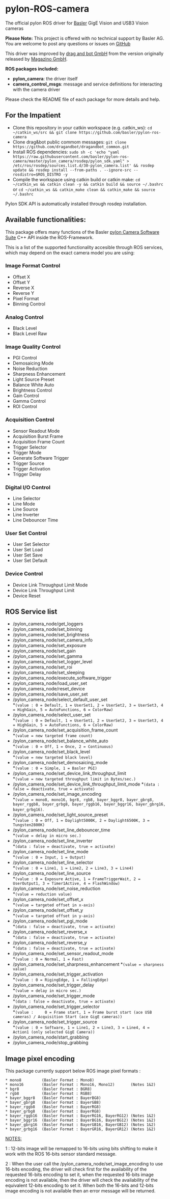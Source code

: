 # pylon-ROS-camera

The official pylon ROS driver for [Basler](http://www.baslerweb.com/) GigE Vision and USB3 Vision cameras

**Please Note:**
This project is offered with no technical support by Basler AG.
You are welcome to post any questions or issues on [GitHub](https://github.com/basler/pylon-ros-camera)

This driver was improved by [drag and bot GmbH](www.dragandbot.com) from the version originally released by [Magazino GmbH](https://github.com/magazino/pylon_camera).

**ROS packages included:**

- **pylon_camera**: the driver itself
- **camera_control_msgs**: message and service definitions for interacting with the camera driver

Please check the README file of each package for more details and help.

## For the Impatient
 * Clone this repository in your catkin workspace (e.g. catkin_ws): `cd ~/catkin_ws/src && git clone https://github.com/basler/pylon-ros-camera`
 * Clone drag&bot public commom messages: `git clone https://github.com/dragandbot/dragandbot_common.git`
 * Install ROS dependencies: `sudo sh -c 'echo "yaml https://raw.githubusercontent.com/basler/pylon-ros-camera/master/pylon_camera/rosdep/pylon_sdk.yaml" > /etc/ros/rosdep/sources.list.d/30-pylon_camera.list' && rosdep update && rosdep install --from-paths . --ignore-src --rosdistro=$ROS_DISTRO -y`
 * Compile the workspace using catkin build or catkin make: `cd ~/catkin_ws && catkin clean -y && catkin build && source ~/.bashrc` or `cd ~/catkin_ws && catkin_make clean && catkin_make && source ~/.bashrc`

Pylon SDK API is automatically installed through rosdep installation.

## Available functionalities:

This package offers many functions of the Basler [pylon Camera Software Suite](https://www.baslerweb.com/en/products/software/basler-pylon-camera-software-suite/) C++ API inside the ROS-Framework.

This is a list of the supported functionality accesible through ROS services, which may depend on the exact camera model you are using:

### Image Format Control
 * Offset X
 * Offset Y
 * Reverse X
 * Reverse Y
 * Pixel Format
 * Binning Control

### Analog Control
 * Black Level
 * Black Level Raw

### Image Quality Control
 * PGI Control
 * Demosaicing Mode
 * Noise Reduction
 * Sharpness Enhancement
 * Light Source Preset
 * Balance White Auto
 * Brightness Control
 * Gain Control
 * Gamma Control
 * ROI Control

### Acquisition Control
 * Sensor Readout Mode
 * Acquisition Burst Frame
 * Acquisition Frame Count
 * Trigger Selector
 * Trigger Mode
 * Generate Software Trigger
 * Trigger Source
 * Trigger Activation
 * Trigger Delay

### Digital I/O Control
 * Line Selector
 * Line Mode
 * Line Source
 * Line Inverter
 * Line Debouncer Time

### User Set Control
 * User Set Selector
 * User Set Load
 * User Set Save
 * User Set Default

### Device Control
 * Device Link Throughput Limit Mode
 * Device Link Throughput Limit
 * Device Reset

## ROS Service list

 * /pylon_camera_node/get_loggers
 * /pylon_camera_node/set_binning
 * /pylon_camera_node/set_brightness
 * /pylon_camera_node/set_camera_info
 * /pylon_camera_node/set_exposure
 * /pylon_camera_node/set_gain
 * /pylon_camera_node/set_gamma
 * /pylon_camera_node/set_logger_level
 * /pylon_camera_node/set_roi
 * /pylon_camera_node/set_sleeping
 * /pylon_camera_node/execute_software_trigger
 * /pylon_camera_node/load_user_set
 * /pylon_camera_node/reset_device
 * /pylon_camera_node/save_user_set
 * /pylon_camera_node/select_default_user_set 	            
 *`(value : 0 = Default, 1 = UserSet1, 2 = UserSet2, 3 = UserSet3, 4 = HighGain, 5 = AutoFunctions, 6 = ColorRaw)`
 * /pylon_camera_node/select_user_set 	                    
 *`(value : 0 = Default, 1 = UserSet1, 2 = UserSet2, 3 = UserSet3, 4 = HighGain, 5 = AutoFunctions, 6 = ColorRaw)`
 * /pylon_camera_node/set_acquisition_frame_count       	 
 *`(value = new targeted frame count)`
 * /pylon_camera_node/set_balance_white_auto	             
 *`(value : 0 = Off, 1 = Once, 2 = Continuous)`
 * /pylon_camera_node/set_black_level	                     
 *`(value = new targeted black level)`
 * /pylon_camera_node/set_demosaicing_mode	                
 *`(value : 0 = Simple, 1 = Basler PGI)`
 * /pylon_camera_node/set_device_link_throughput_limit      
 *`(value = new targeted throughput limit in Bytes/sec.)`
 * /pylon_camera_node/set_device_link_throughput_limit_mode 
 *`(data : false = deactivate, true = activate)`
 * /pylon_camera_node/set_image_encoding	                 
 *`(value = mono8, mono16, bgr8, rgb8, bayer_bggr8, bayer_gbrg8, bayer_rggb8, bayer_grbg8, bayer_rggb16, bayer_bggr16, bayer_gbrg16, bayer_grbg16)`.
 * /pylon_camera_node/set_light_source_preset               
 *`(value : 0 = Off, 1 = Daylight5000K, 2 = Daylight6500K, 3 = Tungsten2800K)`
 * /pylon_camera_node/set_line_debouncer_time               
 *`(value = delay in micro sec.)`
 * /pylon_camera_node/set_line_inverter		             
 *`(data : false = deactivate, true = activate)`
 * /pylon_camera_node/set_line_mode		                 
 *`(value : 0 = Input, 1 = Output)`
 * /pylon_camera_node/set_line_selector		
 *`(value : 0 = Line1, 1 = Line2, 2 = Line3, 3 = Line4)`
 * /pylon_camera_node/set_line_source	
 *`(value : 0 = Exposure Active, 1 = FrameTriggerWait, 2 = UserOutput1, 3 = Timer1Active, 4 = FlashWindow)`
 * /pylon_camera_node/set_noise_reduction	
 *`(value = reduction value)`
 * /pylon_camera_node/set_offset_x	
 *`(value = targeted offset in x-axis)`
 * /pylon_camera_node/set_offset_y	
 *`(value = targeted offset in y-axis)`
 * /pylon_camera_node/set_pgi_mode 	
 *`(data : false = deactivate, true = activate)`
 * /pylon_camera_node/set_reverse_x 	
 *`(data : false = deactivate, true = activate)`
 * /pylon_camera_node/set_reverse_y		
 *`(data : false = deactivate, true = activate)`
 * /pylon_camera_node/set_sensor_readout_mode	
 *`(value : 0 = Normal, 1 = Fast)`
 * /pylon_camera_node/set_sharpness_enhancement	
 *`(value = sharpness value)`
 * /pylon_camera_node/set_trigger_activation	
 *`(value : 0 = RigingEdge, 1 = FallingEdge)`
 * /pylon_camera_node/set_trigger_delay		
 *`(value = delay in micro sec.)`
 * /pylon_camera_node/set_trigger_mode		
 *`(data : false = deactivate, true = activate)`
 * /pylon_camera_node/set_trigger_selector	
 *`(value : 	0 = Frame start, 1 = Frame burst start (ace USB cameras) / Acquisition Start (ace GigE cameras))`
 * /pylon_camera_node/set_trigger_source	
 *`(value : 0 = Software, 1 = Line1, 2 = Line3, 3 = Line4, 4 = Action1 (only selected GigE Camera))`
 * /pylon_camera_node/start_grabbing
 * /pylon_camera_node/stop_grabbing 

## Image pixel encoding

This package currently support below ROS image pixel formats :

	* mono8	        (Basler Format : Mono8)
	* mono16	    (Basler Format : Mono16, Mono12)       (Notes 1&2)
	* bgr8 		    (Basler Format : BGR8)
	* rgb8 		    (Basler Format : RGB8)
	* bayer_bggr8 	(Basler Format : BayerBG8)
	* bayer_gbrg8 	(Basler Format : BayerGB8)
	* bayer_rggb8 	(Basler Format : BayerRG8)
	* bayer_grbg8 	(Basler Format : BayerRG8)
	* bayer_rggb16	(Basler Format : BayerRG16, BayerRG12) (Notes 1&2)
	* bayer_bggr16 	(Basler Format : BayerBG16, BayerBG12) (Notes 1&2)
	* bayer_gbrg16 	(Basler Format : BayerGB16, BayerGB12) (Notes 1&2)
	* bayer_grbg16 	(Basler Format : BayerGR16, BayerGR12) (Notes 1&2)

<u>NOTES: </u>

1 : 12-bits image will be remapped to 16-bits using bits shifting to make it work with the ROS 16-bits sensor standard message.

2 : When the user call the /pylon_camera_node/set_image_encoding to use 16-bits encoding, the driver will check first for the availability of the requested 16-bits encoding to set it, when the requested 16-bits image encoding is not available, then the driver will check the availability of the equivalent 12-bits encoding to set it. When both the 16-bits and 12-bits image encoding is not available then an error message will be returned.

